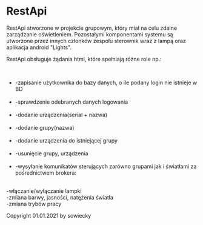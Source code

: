 # RestApi
RestApi stworzone w projekcie grupowym, który miał na celu zdalne zarządzanie oświetleniem. Pozostałymi komponentami systemu są utworzone przez innych członków zespołu sterownik wraz z lampą oraz aplikacja android "Lights". <p> RestApi obsługuje żądania html, które spełniają różne role np.: </p> <br />
<ul>
  <li>-zapisanie użytkownika do bazy danych, o ile podany login nie istnieje w BD </li> <br />
  <li>-sprawdzenie odebranych danych logowania </li> <br />
  <li>-dodanie urządzenia(serial + nazwa) </li> <br />
  <li>-dodanie grupy(nazwa) </li> <br />
  <li>-dodanie urządzenia do istniejącej grupy </li> <br />
  <li>-usunięcie grupy, urządzenia </li> <br />
  <li>-wysyłanie komunikatów sterujących zarówno grupami jak i światłami za pośrednictwem brokera: </li> </ul><br />
  -włączanie/wyłączanie lampki  <br />
  -zmiana barwy, jasności, natężenia światła <br />
  -zmiana trybów pracy <br />

Copyright 01.01.2021 by sowiecky
